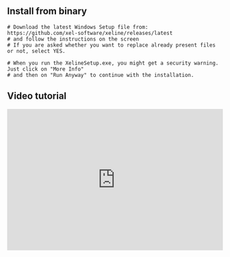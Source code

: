 <!-- TITLE: Windows Xeline -->


Install from binary
-----

```text
# Download the latest Windows Setup file from:
https://github.com/xel-software/xeline/releases/latest
# and follow the instructions on the screen
# If you are asked whether you want to replace already present files or not, select YES.
​
# When you run the XelineSetup.exe, you might get a security warning. Just click on "More Info"
# and then on "Run Anyway" to continue with the installation.
```

Video tutorial
-----
<div style="width:100%;height:0px;position:relative;padding-bottom:65.534%;"><iframe src="https://streamable.com/s/tgbur/mazlxs" frameborder="0" width="100%" height="100%" allowfullscreen style="width:100%;height:100%;position:absolute;left:0px;top:0px;overflow:hidden;"></iframe></div>





